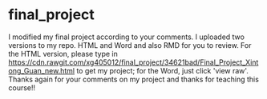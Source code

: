 # final_project

I modified my final project according to your comments. I uploaded two versions to my repo. HTML and Word and also RMD for you to review. For the HTML version, please type in https://cdn.rawgit.com/xg405012/final_project/34621bad/Final_Project_Xintong_Guan_new.html to get my project; for the Word, just click 'view raw'.
Thanks again for your comments on my project and thanks for teaching this course!!
